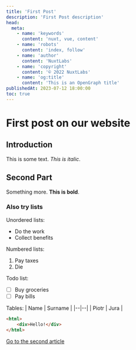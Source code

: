 ```yaml
---
title: 'First Post'
description: 'First Post description'
head:
  meta:
    - name: 'keywords'
      content: 'nuxt, vue, content'
    - name: 'robots'
      content: 'index, follow'
    - name: 'author'
      content: 'NuxtLabs'
    - name: 'copyright'
      content: '© 2022 NuxtLabs'
    - name: 'og:title'
      content: 'This is an OpenGraph title'
publishedAt: 2023-07-12 18:00:00
toc: true
---
```


# First post on our website
## Introduction 
This is some text. *This is italic*.
## Second Part
Something more. **This is bold**.
### Also try lists
Unordered lists:
 - Do the work
 - Collect benefits

Numbered lists:
 1. Pay taxes
 2. Die
 
Todo list:
 - [ ] Buy groceries
 - [ ] Pay bills

Tables:
| Name | Surname |
|--|--|
| Piotr | Jura |

```html
<html>
	<div>Hello!</div>
</html>
```

[Go to the second article](/blog/second)